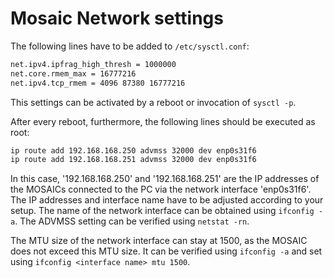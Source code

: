 # Mosaic Network settings

The following lines have to be added to `/etc/sysctl.conf`:
```sh
net.ipv4.ipfrag_high_thresh = 1000000
net.core.rmem_max = 16777216
net.ipv4.tcp_rmem = 4096 87380 16777216
```
This settings can be activated by a reboot or invocation of `sysctl -p`.

After every reboot, furthermore, the following lines should be executed as root:
```sh
ip route add 192.168.168.250 advmss 32000 dev enp0s31f6
ip route add 192.168.168.251 advmss 32000 dev enp0s31f6
```
In this case, '192.168.168.250' and '192.168.168.251' are the IP addresses of the MOSAICs connected to the PC via the network interface 'enp0s31f6'. The IP addresses and interface name have to be adjusted according to your setup. The name of the network interface can be obtained using `ifconfig -a`. The ADVMSS setting can be verified using `netstat -rn`.

The MTU size of the network interface can stay at 1500, as the MOSAIC does not exceed this MTU size. It can be verified using `ifconfig -a` and set using `ifconfig <interface name> mtu 1500`.
